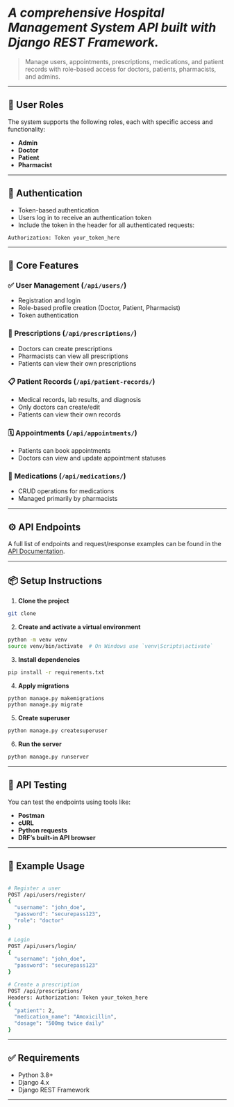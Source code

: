 # *A comprehensive Hospital Management System API built with Django REST Framework.*
> Manage users, appointments, prescriptions, medications, and patient records with role-based access for doctors, patients, pharmacists, and admins.


---

## 👥 User Roles

The system supports the following roles, each with specific access and functionality:

- **Admin**
- **Doctor**
- **Patient**
- **Pharmacist**

---

## 🔐 Authentication

- Token-based authentication
- Users log in to receive an authentication token
- Include the token in the header for all authenticated requests:

```
Authorization: Token your_token_here
```

---

## 🧩 Core Features

### ✅ User Management (`/api/users/`)
- Registration and login
- Role-based profile creation (Doctor, Patient, Pharmacist)
- Token authentication

### 💊 Prescriptions (`/api/prescriptions/`)
- Doctors can create prescriptions
- Pharmacists can view all prescriptions
- Patients can view their own prescriptions

### 📋 Patient Records (`/api/patient-records/`)
- Medical records, lab results, and diagnosis
- Only doctors can create/edit
- Patients can view their own records

### 🗓️ Appointments (`/api/appointments/`)
- Patients can book appointments
- Doctors can view and update appointment statuses

### 💉 Medications (`/api/medications/`)
- CRUD operations for medications
- Managed primarily by pharmacists

---

## ⚙️ API Endpoints

A full list of endpoints and request/response examples can be found in the [API Documentation](api-documentation.md).

---

## 📦 Setup Instructions

1. **Clone the project**

```bash
git clone
```

2. **Create and activate a virtual environment**

```bash
python -m venv venv
source venv/bin/activate  # On Windows use `venv\Scripts\activate`
```

3. **Install dependencies**

```bash
pip install -r requirements.txt
```

4. **Apply migrations**

```bash
python manage.py makemigrations
python manage.py migrate
```

5. **Create superuser**

```bash
python manage.py createsuperuser
```

6. **Run the server**

```bash
python manage.py runserver
```

---

## 📄 API Testing

You can test the endpoints using tools like:

- **Postman**
- **cURL**
- **Python requests**
- **DRF’s built-in API browser**

---

## 🧪 Example Usage

```bash

# Register a user
POST /api/users/register/
{
  "username": "john_doe",
  "password": "securepass123",
  "role": "doctor"
}

# Login
POST /api/users/login/
{
  "username": "john_doe",
  "password": "securepass123"
}

# Create a prescription
POST /api/prescriptions/
Headers: Authorization: Token your_token_here
{
  "patient": 2,
  "medication_name": "Amoxicillin",
  "dosage": "500mg twice daily"
}
```

---

## ✅ Requirements

- Python 3.8+
- Django 4.x
- Django REST Framework

---